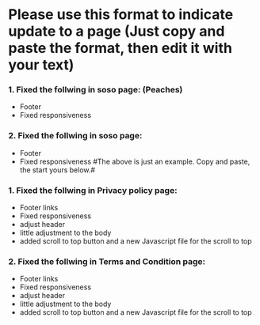 # Please use this format to indicate update to a page (Just copy and paste the format, then edit it with your text)

### 1. Fixed the follwing in soso page:  (Peaches)
* Footer
* Fixed responsiveness
### 2. Fixed the follwing in soso page:  
* Footer
* Fixed responsiveness
#The above is just an example. Copy and paste, the start yours below.#

### 1. Fixed the follwing in Privacy policy page:  
* Footer links
* Fixed responsiveness
* adjust header
* little adjustment to the body
* added scroll to top button and a new Javascript file for the scroll to top
### 2. Fixed the follwing in Terms and Condition page:  
* Footer links
* Fixed responsiveness
* adjust header
* little adjustment to the body
* added scroll to top button and a new Javascript file for the scroll to top
